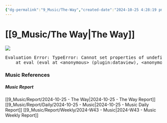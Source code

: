 ```yaml
---
{"dg-permalink":"9_Music/The-Way","created-date":"2024-10-25 4:28:19 pm","date":"2024-10-25","type":"entertainment","tags":["music"],"aliases":null,"title":"The Way","music-url":"https://open.spotify.com/track/0S4RKPbRDA72tvKwVdXQqe","album":"Yours Truly","album-release-date":"2013-01-01","album-url":"https://open.spotify.com/album/6czdbbMtGbAkZ6ud2OMTcg","cover":"![Yours Truly](https://i.scdn.co/image/ab67616d00001e02ea28881e9e363244a4a2347b)","cover-url":"https://i.scdn.co/image/ab67616d00001e02ea28881e9e363244a4a2347b","artists":"Ariana Grande, Mac Miller","added-at":"Fri Oct 25 2024 - 오후 4:28:27","rating":"⭐⭐⭐⭐⭐⭐⭐","dg-publish":true,"permalink":"/9_Music/The-Way/","dgPassFrontmatter":true,"noteIcon":"1"}
---
```


# [[9_Music/The Way\|The Way]]
![](https://i.scdn.co/image/ab67616d00001e02ea28881e9e363244a4a2347b)


<pre class="dataview dataview-error">Evaluation Error: TypeError: Cannot set properties of undefined (setting 'innerHTML')
    at eval (eval at &lt;anonymous&gt; (plugin:dataview), &lt;anonymous&gt;:6:21)</pre>




### Music References
##### Music Report
[[9_Music/Report/2024-10-25 - The Way\|2024-10-25 - The Way Report]]
[[9_Music/Report/Daily/2024-10-25 - Music\|2024-10-25 - Music Daily Report]]
[[9_Music/Report/Weekly/2024-W43 - Music\|2024-W43 - Music Weekly Report]]





